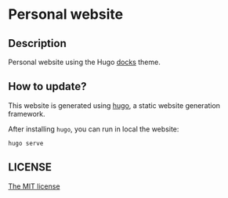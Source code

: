 # Personal website

## Description

Personal website using the Hugo [docks](https://getdoks.org/) theme.

## How to update?

This website is generated using [hugo](https://gohugo.io/), a static website generation framework.

After installing `hugo`, you can run in local the website:
```
hugo serve
```

## LICENSE

[The MIT license](LICENSE)
